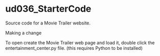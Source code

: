 # ud036_StarterCode
Source code for a Movie Trailer website.

Making a change

To open create the Movie Trailer web page and load it, double click the entertainment_center.py file. (this requires Python to be installed)